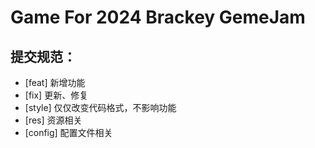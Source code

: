 # Game For 2024 Brackey GemeJam

## 提交规范：

- [feat] 新增功能
- [fix] 更新、修复
- [style] 仅仅改变代码格式，不影响功能
- [res] 资源相关
- [config] 配置文件相关
